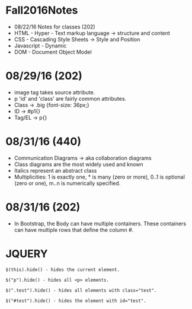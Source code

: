 # Fall2016Notes
- 08/22/16
Notes for classes (202)
- HTML - Hyper - Text markup language -> structure and content
- CSS - Cascading Style Sheets -> Style and Position
- Javascript - Dynamic
- DOM - Document Object Model

# 08/29/16 (202)

- image tag takes source attribute.
- p 'id' and 'class' are fairly common attributes.
- Class -> .big {font-size: 36px;}
- ID -> #p1{}
- Tag/EL -> p{}

# 08/31/16 (440)

- Communication Diagrams -> aka collaboration diagrams
- Class diagrams are the most widely used and known
- Italics represent an abstract class
- Multiplicities: 1 is exactly one, * is many (zero or more), 0..1 is optional (zero or one), m..n is numerically specified.

# 08/31/16 (202)

- In Bootstrap, the Body can have multiple containers. These containers can have multiple rows that define the column #.

# JQUERY

```
$(this).hide() - hides the current element.

$("p").hide() - hides all <p> elements.

$(".test").hide() - hides all elements with class="test".

$("#test").hide() - hides the element with id="test".
```
